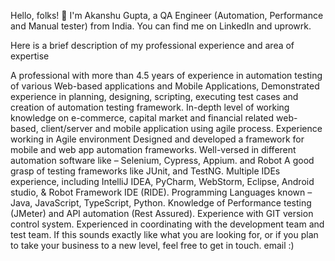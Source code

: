 Hello, folks! 👋
I'm Akanshu Gupta, a QA Engineer (Automation, Performance and Manual tester) from India. You can find me on LinkedIn and uprowrk.

Here is a brief description of my professional experience and area of expertise

A professional with more than 4.5 years of experience in automation testing of various Web-based applications and Mobile Applications,
Demonstrated experience in planning, designing, scripting, executing test cases and creation of automation testing framework.
In-depth level of working knowledge on e-commerce, capital market and financial related web-based, client/server and mobile application using agile process.
Experience working in Agile environment
Designed and developed a framework for mobile and web app automation frameworks.
Well-versed in different automation software like – Selenium, Cypress, Appium. and Robot 
A good grasp of testing frameworks like JUnit, and TestNG.
Multiple IDEs experience, including IntelliJ IDEA, PyCharm, WebStorm, Eclipse, Android studio, & Robot Framework IDE (RIDE).
Programming Languages known – Java, JavaScript, TypeScript, Python.
Knowledge of Performance testing (JMeter) and API automation (Rest Assured).
Experience with GIT version control system.
Experienced in coordinating with the development team and test team.
If this sounds exactly like what you are looking for, or if you plan to take your business to a new level, feel free to get in touch. email :)
